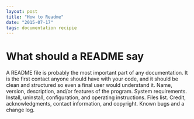 ```yaml
---
layout: post
title: "How to Readme"
date: "2015-07-17"
tags: documentation recipie 
---
```

# What should a README say
A README file is probably the most important part of any documentation. It is the first contact anyone should have with your code, and it should be clean and structured so even a final user would understand it.
Name, version, description, and/or features of the program.
System requirements.
Install, uninstall, configuration, and operating instructions.
Files list.
Credit, acknowledgments, contact information, and copyright.
Known bugs and a change log.
